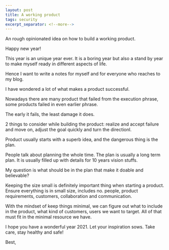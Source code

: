 ```yaml
---
layout: post
title: A working product
tags: security
excerpt_separator: <!--more-->
---
```


An rough opinionated idea on how to build a working product.

<!--more-->

Happy new year!

This year is an unique year ever. It is a boring year but also a stand by year to make myself ready in different aspects
of life.

Hence I want to write a notes for myself and for everyone who reaches to my blog.

I have wondered a lot of what makes a product successful.

Nowadays there are many product that failed from the execution phrase, some products failed in even earlier phrase.

The early it fails, the least damage it does.

2 things to consider while building the product: realize and accept failure and move on, adjust the goal quickly and
turn the directionl.

Product usually starts with a superb idea, and the dangerous thing is the plan.

People talk about planning the whole time. The plan is usually a long term plan.
It is usually filled up with details for 10 years vision stuffs.

My question is what should be in the plan that make it doable and believable?

Keeping the size small is definitely important thing when starting a product.
Ensure everything is in small size, includes no. people, product requirements, customers, collaboration and communication.

With the mindset of keep things minimal, we can figure out what to include in the product, what kind of customers, users
we want to target. All of that must fit in the minimal resource we have.

I hope you have a wonderful year 2021. Let your inspiration sows. Take care, stay healthy and safe!

Best,
